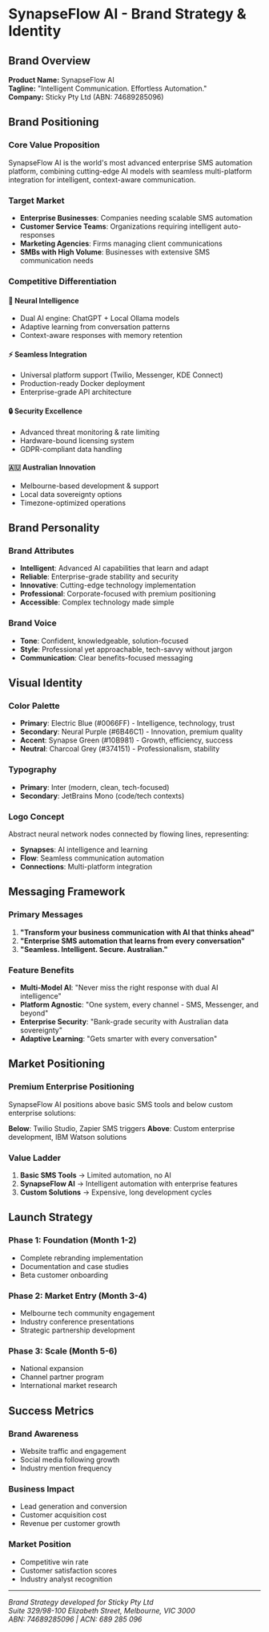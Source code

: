 # SynapseFlow AI - Brand Strategy & Identity

## Brand Overview

**Product Name:** SynapseFlow AI  
**Tagline:** "Intelligent Communication. Effortless Automation."  
**Company:** Sticky Pty Ltd (ABN: 74689285096)

## Brand Positioning

### Core Value Proposition
SynapseFlow AI is the world's most advanced enterprise SMS automation platform, combining cutting-edge AI models with seamless multi-platform integration for intelligent, context-aware communication.

### Target Market
- **Enterprise Businesses**: Companies needing scalable SMS automation
- **Customer Service Teams**: Organizations requiring intelligent auto-responses
- **Marketing Agencies**: Firms managing client communications
- **SMBs with High Volume**: Businesses with extensive SMS communication needs

### Competitive Differentiation

#### 🧠 **Neural Intelligence**
- Dual AI engine: ChatGPT + Local Ollama models
- Adaptive learning from conversation patterns
- Context-aware responses with memory retention

#### ⚡ **Seamless Integration**
- Universal platform support (Twilio, Messenger, KDE Connect)
- Production-ready Docker deployment
- Enterprise-grade API architecture

#### 🔒 **Security Excellence**
- Advanced threat monitoring & rate limiting
- Hardware-bound licensing system
- GDPR-compliant data handling

#### 🇦🇺 **Australian Innovation**
- Melbourne-based development & support
- Local data sovereignty options
- Timezone-optimized operations

## Brand Personality

### Brand Attributes
- **Intelligent**: Advanced AI capabilities that learn and adapt
- **Reliable**: Enterprise-grade stability and security
- **Innovative**: Cutting-edge technology implementation
- **Professional**: Corporate-focused with premium positioning
- **Accessible**: Complex technology made simple

### Brand Voice
- **Tone**: Confident, knowledgeable, solution-focused
- **Style**: Professional yet approachable, tech-savvy without jargon
- **Communication**: Clear benefits-focused messaging

## Visual Identity

### Color Palette
- **Primary**: Electric Blue (#0066FF) - Intelligence, technology, trust
- **Secondary**: Neural Purple (#6B46C1) - Innovation, premium quality
- **Accent**: Synapse Green (#10B981) - Growth, efficiency, success
- **Neutral**: Charcoal Grey (#374151) - Professionalism, stability

### Typography
- **Primary**: Inter (modern, clean, tech-focused)
- **Secondary**: JetBrains Mono (code/tech contexts)

### Logo Concept
Abstract neural network nodes connected by flowing lines, representing:
- **Synapses**: AI intelligence and learning
- **Flow**: Seamless communication automation
- **Connections**: Multi-platform integration

## Messaging Framework

### Primary Messages
1. **"Transform your business communication with AI that thinks ahead"**
2. **"Enterprise SMS automation that learns from every conversation"**
3. **"Seamless. Intelligent. Secure. Australian."**

### Feature Benefits
- **Multi-Model AI**: "Never miss the right response with dual AI intelligence"
- **Platform Agnostic**: "One system, every channel - SMS, Messenger, and beyond"
- **Enterprise Security**: "Bank-grade security with Australian data sovereignty"
- **Adaptive Learning**: "Gets smarter with every conversation"

## Market Positioning

### Premium Enterprise Positioning
SynapseFlow AI positions above basic SMS tools and below custom enterprise solutions:

**Below**: Twilio Studio, Zapier SMS triggers
**Above**: Custom enterprise development, IBM Watson solutions

### Value Ladder
1. **Basic SMS Tools** → Limited automation, no AI
2. **SynapseFlow AI** → Intelligent automation with enterprise features
3. **Custom Solutions** → Expensive, long development cycles

## Launch Strategy

### Phase 1: Foundation (Month 1-2)
- Complete rebranding implementation
- Documentation and case studies
- Beta customer onboarding

### Phase 2: Market Entry (Month 3-4)
- Melbourne tech community engagement
- Industry conference presentations
- Strategic partnership development

### Phase 3: Scale (Month 5-6)
- National expansion
- Channel partner program
- International market research

## Success Metrics

### Brand Awareness
- Website traffic and engagement
- Social media following growth
- Industry mention frequency

### Business Impact
- Lead generation and conversion
- Customer acquisition cost
- Revenue per customer growth

### Market Position
- Competitive win rate
- Customer satisfaction scores
- Industry analyst recognition

---

*Brand Strategy developed for Sticky Pty Ltd*  
*Suite 329/98-100 Elizabeth Street, Melbourne, VIC 3000*  
*ABN: 74689285096 | ACN: 689 285 096*